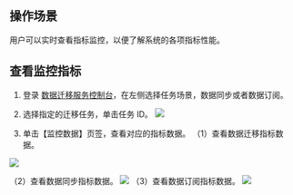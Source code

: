 
## 操作场景
用户可以实时查看指标监控，以便了解系统的各项指标性能。  

## 查看监控指标
1. 登录 [数据迁移服务控制台](https://console.cloud.tencent.com/dts/migration)，在左侧选择任务场景，数据同步或者数据订阅。

2. 选择指定的迁移任务，单击任务 ID。
  ![](https://main.qcloudimg.com/raw/017a99478e889ac7400cfe91fe5ed139.png)

3. 单击【监控数据】页签，查看对应的指标数据。
  （1）查看数据迁移指标数据。

  ![](https://main.qcloudimg.com/raw/74b376ab3b571186d1ce8e08faf3886e.png)

  （2）查看数据同步指标数据。
  ![](https://main.qcloudimg.com/raw/291a68b0de2f9a034d77586e08f0fa68.png)
  （3）查看数据订阅指标数据。
  ![](https://main.qcloudimg.com/raw/9fa9be1190b2fd75fdf5f44dad8f89dd.png)

